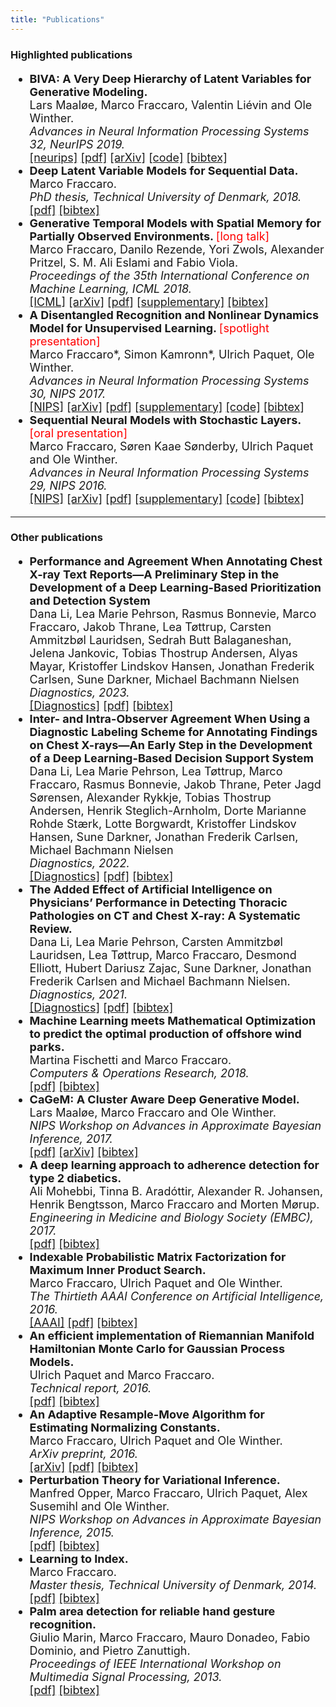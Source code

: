 ```yaml
---
title: "Publications"
---
```


### Highlighted publications
<font size="4">
<ul>

<li> 
<b> BIVA: A Very Deep Hierarchy of Latent Variables for Generative Modeling. </b> <font color="red"> </font> <br>
Lars Maaløe, Marco Fraccaro, Valentin Liévin and Ole Winther. <br>
<i>Advances in Neural Information Processing Systems 32, NeurIPS 2019. </i> <br>
<a href="https://papers.nips.cc/paper/8882-biva-a-very-deep-hierarchy-of-latent-variables-for-generative-modeling">[neurips]</a>
<a href="/download/publications/biva.pdf">[pdf]</a>
<a href="https://arxiv.org/pdf/1902.02102.pdf">[arXiv]</a>
<a href="https://github.com/larsmaaloee/BIVA">[code]</a>
<a href="/download/bibtex/biva.bib">[bibtex]</a>
</li>

<li> 
<b> Deep Latent Variable Models for Sequential Data. </b> <font color="red"> </font> <br>
Marco Fraccaro. <br>
<i>PhD thesis, Technical University of Denmark, 2018. </i> <br>
<a href="/download/publications/fraccaro_phd_thesis.pdf">[pdf]</a>
<a href="/download/bibtex/fraccaro_phd_thesis.bib">[bibtex]</a>
</li>


<li> 
<b> Generative Temporal Models with Spatial Memory for Partially Observed Environments. </b> <font color="red"> [long talk] </font> <br>
Marco Fraccaro, Danilo Rezende, Yori Zwols, Alexander Pritzel, S. M. Ali Eslami and Fabio Viola. <br>
<i>Proceedings of the 35th International Conference on Machine Learning, ICML 2018. </i> <br>
<a href="http://proceedings.mlr.press/v80/fraccaro18a.html">[ICML]</a>
<a href="https://arxiv.org/abs/1804.09401">[arXiv]</a>
<a href="/download/publications/generative-temporal-models-with-spatial-memory_icml2018.pdf">[pdf]</a>
<a href="/download/publications/generative-temporal-models-with-spatial-memory_supplementary.zip">[supplementary]</a>
<a href="/download/bibtex/generative-temporal-models-with-spatial-memory_icml2018.bib">[bibtex]</a>
</li>


<li> 
<b> A Disentangled Recognition and Nonlinear Dynamics Model for Unsupervised Learning. </b> <font color="red"> [spotlight presentation] </font> <br>
Marco Fraccaro*, Simon Kamronn*, Ulrich Paquet, Ole Winther. <br>
<i>Advances in Neural Information Processing Systems 30, NIPS 2017. </i> <br>
<a href="https://papers.nips.cc/paper/6951-a-disentangled-recognition-and-nonlinear-dynamics-model-for-unsupervised-learning">[NIPS]</a>
<a href="https://arxiv.org/abs/1710.05741">[arXiv]</a>
<a href="/download/publications/6951-a-disentangled-recognition-and-nonlinear-dynamics-model-for-unsupervised-learning.pdf">[pdf]</a>
<a href="/download/publications/6951-a-disentangled-recognition-and-nonlinear-dynamics-model-for-unsupervised-learning-supplementary.zip">[supplementary]</a>
<a href="https://github.com/simonkamronn/kvae">[code]</a>
<a href="/download/bibtex/a-disentangled-recognition-and-nonlinear-dynamics-model-for-unsupervised-learning.bib">[bibtex]</a>
</li>


<li> 
<b> Sequential Neural Models with Stochastic Layers. </b> <font color="red"> [oral presentation] </font> <br>
Marco Fraccaro, Søren Kaae Sønderby, Ulrich Paquet and Ole Winther. <br>
<i>Advances in Neural Information Processing Systems 29, NIPS 2016. </i> <br>
<a href="https://papers.nips.cc/paper/6039-sequential-neural-models-with-stochastic-layers">[NIPS]</a>
<a href="https://arxiv.org/abs/1605.07571">[arXiv]</a>
<a href="/download/publications/6039-sequential-neural-models-with-stochastic-layers.pdf">[pdf]</a>
<a href="/download/publications/6039-sequential-neural-models-with-stochastic-layers_supplementary.pdf">[supplementary]</a>
<a href="https://github.com/marcofraccaro/srnn">[code]</a>
<a href="/download/bibtex/sequential-neural-models-with-stochastic-layers.bib">[bibtex]</a>
</li>

</ul>
</font>

___

### Other publications
<font size="4">
<ul>

<li> 
<b> Performance and Agreement When Annotating Chest X-ray Text Reports—A Preliminary Step in the Development of a Deep Learning-Based Prioritization and Detection System
 </b> <br>
Dana Li, Lea Marie Pehrson, Rasmus Bonnevie, Marco Fraccaro, Jakob Thrane, Lea Tøttrup, Carsten Ammitzbøl Lauridsen, Sedrah Butt Balaganeshan, Jelena Jankovic, Tobias Thostrup Andersen, Alyas Mayar, Kristoffer Lindskov Hansen, Jonathan Frederik Carlsen, Sune Darkner, Michael Bachmann Nielsen
 <br>
<i>Diagnostics, 2023. </i> <br>
<a href="https://www.mdpi.com/2075-4418/13/6/1070">[Diagnostics]</a>
<a href="/download/publications/diagnostics-inter-and-intra-observer.pdf">[pdf]</a>
<a href="/download/bibtex/diagnostics-inter-and-intra-observer.bib">[bibtex]</a>
</li>



<li> 
<b> Inter- and Intra-Observer Agreement When Using a Diagnostic Labeling Scheme for Annotating Findings on Chest X-rays—An Early Step in the Development of a Deep Learning-Based Decision Support System
 </b> <br>
Dana Li, Lea Marie Pehrson, Lea Tøttrup, Marco Fraccaro, Rasmus Bonnevie, Jakob Thrane, Peter Jagd Sørensen, Alexander Rykkje, Tobias Thostrup Andersen, Henrik Steglich-Arnholm, Dorte Marianne Rohde Stærk, Lotte Borgwardt, Kristoffer Lindskov Hansen, Sune Darkner, Jonathan Frederik Carlsen, Michael Bachmann Nielsen
 <br>
<i>Diagnostics, 2022. </i> <br>
<a href="https://www.mdpi.com/2075-4418/12/12/3112">[Diagnostics]</a>
<a href="/download/publications/diagnostics-inter-and-intra-observer.pdf">[pdf]</a>
<a href="/download/bibtex/diagnostics-inter-and-intra-observer.bib">[bibtex]</a>
</li>

<li> 
<b> The Added Effect of Artificial Intelligence on Physicians’ Performance in Detecting Thoracic Pathologies on CT and Chest X-ray: A Systematic Review. </b>  <font color="red"> </font> <br>
Dana Li, Lea Marie Pehrson, Carsten Ammitzbøl Lauridsen, Lea Tøttrup, Marco Fraccaro, Desmond Elliott, Hubert Dariusz Zajac, Sune Darkner, Jonathan Frederik Carlsen and Michael Bachmann Nielsen. <br>
<i>Diagnostics, 2021. </i> <br>
<a href="https://www.mdpi.com/2075-4418/11/12/2206">[Diagnostics]</a>
<a href="/download/publications/diagnostics-added-effect-ai-radiologists.pdf">[pdf]</a>
<a href="/download/bibtex/diagnostics-added-effect-ai-radiologists.bib">[bibtex]</a>
</li>

<li> 
<b> Machine Learning meets Mathematical Optimization to predict the optimal production of offshore wind parks. </b> <font color="red"> </font> <br>
Martina Fischetti and Marco Fraccaro. <br>
<i>Computers & Operations Research, 2018. </i> <br>
<a href="/download/publications/ml-meets-mo-wind-parks.pdf">[pdf]</a>
<a href="/download/bibtex/ml-mo-wind-parks.bib">[bibtex]</a>
</li>

<li> 
<b> CaGeM: A Cluster Aware Deep Generative Model. </b> <font color="red"> </font> <br>
Lars Maaløe, Marco Fraccaro and Ole Winther. <br>
<i>NIPS Workshop on Advances in Approximate Bayesian Inference, 2017. </i> <br>
<a href="/download/publications/cagem.pdf">[pdf]</a>
<a href="https://arxiv.org/pdf/1704.00637.pdf">[arXiv]</a>
<a href="/download/bibtex/cagem.bib">[bibtex]</a>
</li>

<li> 
<b> A deep learning approach to adherence detection for type 2 diabetics. </b> <font color="red"> </font> <br>
Ali Mohebbi, Tinna B. Aradóttir, Alexander R. Johansen, Henrik Bengtsson, Marco Fraccaro and Morten Mørup. <br>
<i>Engineering in Medicine and Biology Society (EMBC), 2017. </i> <br>
<a href="/download/publications/deep-learning-adherence-type-2-diabetes.pdf">[pdf]</a>
<a href="/download/bibtex/deep-learning-adherence-type-2-diabetes.bib">[bibtex]</a>
</li>

<li> 
<b> Indexable Probabilistic Matrix Factorization for Maximum Inner Product Search. </b> <font color="red"> </font> <br>
Marco Fraccaro, Ulrich Paquet and Ole Winther. <br>
<i> The Thirtieth AAAI Conference on Artificial Intelligence, 2016. </i> <br>
<a href="https://www.aaai.org/ocs/index.php/AAAI/AAAI16/paper/view/12029">[AAAI]</a>
<a href="/download/publications/indexable-probabilistic-matrix-factorization.pdf">[pdf]</a>
<a href="/download/bibtex/indexable-probabilistic-matrix-factorization.bib">[bibtex]</a>
</li>

<li> 
<b> An efficient implementation of Riemannian Manifold Hamiltonian Monte Carlo for Gaussian Process Models. </b> <font color="red"> </font> <br>
Ulrich Paquet and Marco Fraccaro. <br>
<i>Technical report, 2016. </i> <br>
<a href="/download/publications/riemann-manifold-hamiltonian-monte-carlo-gp.pdf">[pdf]</a>
<a href="/download/bibtex/riemann-manifold-hamiltonian-monte-carlo-gp.bib">[bibtex]</a>
</li>

<li> 
<b> An Adaptive Resample-Move Algorithm for Estimating Normalizing Constants. </b> <font color="red"> </font> <br>
Marco Fraccaro, Ulrich Paquet and Ole Winther. <br>
<i>ArXiv preprint, 2016. </i> <br>
<a href="https://arxiv.org/abs/1604.01972">[arXiv]</a>
<a href="/download/publications/adaptive-resample-move.pdf">[pdf]</a>
<a href="/download/bibtex/adaptive-resample-move.bib">[bibtex]</a>
</li>

<li> 
<b> Perturbation Theory for Variational Inference. </b> <font color="red"> </font> <br>
Manfred Opper, Marco Fraccaro, Ulrich Paquet, Alex Susemihl and Ole Winther. <br>
<i>NIPS Workshop on Advances in Approximate Bayesian Inference, 2015. </i> <br>
<a href="/download/publications/preturbation-theory-for-variational-inference.pdf">[pdf]</a>
<a href="/download/bibtex/preturbation-theory-for-variational-inference.bib">[bibtex]</a>
</li>

<li> 
<b> Learning to Index. </b> <font color="red"> </font> <br>
Marco Fraccaro. <br>
<i>Master thesis, Technical University of Denmark, 2014. </i> <br>
<a href="/download/publications/fraccaro_master_thesis.pdf">[pdf]</a>
<a href="/download/bibtex/fraccaro_master_thesis.bib">[bibtex]</a>
</li>

<li> 
<b> Palm area detection for reliable hand gesture recognition. </b> <font color="red"> </font> <br>
Giulio Marin, Marco Fraccaro, Mauro Donadeo, Fabio Dominio, and Pietro Zanuttigh. <br>
<i>Proceedings of IEEE International Workshop on Multimedia Signal Processing, 2013. </i> <br>
<a href="/download/publications/palm-area-detection.pdf">[pdf]</a>
<a href="/download/bibtex/palm-area-detection.bib">[bibtex]</a>
</li>

</ul>
</font>



